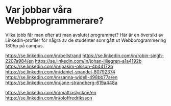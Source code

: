 ---
...
Var jobbar våra Webbprogrammerare?
========================================

Vilka jobb får man efter att man avslutat programmet? Här är en översikt av LinkedIn-profiler för några av de studenter som gått ut Webbprogrammering 180hp på campus.


<script src="//platform.linkedin.com/in.js" type="text/javascript"></script>

<script type="IN/MemberProfile" data-id="https://uk.linkedin.com/in/johannes-kjellgren-a24204a0/en" data-format="inline" data-related="false"></script>

<script type="IN/MemberProfile" data-id="https://se.linkedin.com/in/sebastian-hultstrand-15151a60/en" data-format="inline" data-related="false"></script>

<script type="IN/MemberProfile" data-id="https://uk.linkedin.com/in/johannes-kjellgren-a24204a0/en" data-format="inline" data-related="false"></script>

https://se.linkedin.com/in/bellstrand
https://se.linkedin.com/in/robin-singh-2207a984/en
https://se.linkedin.com/in/johan-liljegren-a1a4192b
https://se.linkedin.com/in/joakim-olsson-4b44172b
https://se.linkedin.com/in/daniel-spandel-80792374
https://se.linkedin.com/in/sanna-widell-498bb77a/en
https://se.linkedin.com/in/jane-strandberg-619a448a

https://se.linkedin.com/in/mattiaslyckne/en
https://se.linkedin.com/in/oloffredriksson

<!--
https://se.linkedin.com/in/wingerlang
-->
